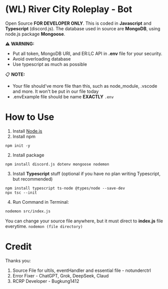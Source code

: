 # (WL) River City Roleplay - Bot
Open Source **FOR DEVELOPER ONLY**. This is coded in **Javascript** and **Typescript** (discord.js). 
The database used in source are **MongoDB**, using node.js package **Mongoose**.

⚠️ **WARNING:**
- Put all token, MongoDB URI, and ER:LC API in **.env** file for your security.
- Avoid overloading database
- Use typescript as much as possible

📋 **NOTE:**
- Your file should've more file than this, such as node_module, .vscode and more. It won't be put in our file today
- .envExample file should be name **EXACTLY** `.env`

# How to Use
1. Install [Node.js](https://nodejs.org/en/download)
2. Install npm
  ```node
  npm init -y
  ```
2. Install package
  ```node
  npm install discord.js dotenv mongoose nodemon
  ```
3. Install **Typescript** stuff (optional if you have no plan writing Typescript, but recommended)
  ```node
  npm install typescript ts-node @types/node --save-dev
  npx tsc --init
  ```
4. Run Command in Terminal:
  ```bash
  nodemon src/index.js
  ```
You can change your source file anywhere, but it must direct to **index.js** file everytime. `nodemon (file directory)`

# Credit
Thanks you:
1. Source File for ultils, eventHandler and essential file - notunderctrl
2. Error Fixer - ChatGPT, Grok, DeepSeek, Claud
3. RCRP Developer - Bugkung1412

